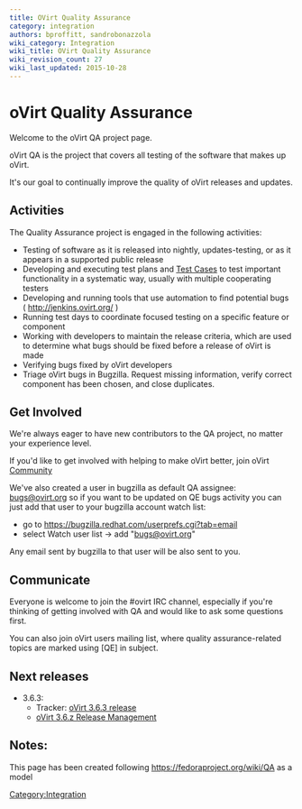 ```yaml
---
title: OVirt Quality Assurance
category: integration
authors: bproffitt, sandrobonazzola
wiki_category: Integration
wiki_title: OVirt Quality Assurance
wiki_revision_count: 27
wiki_last_updated: 2015-10-28
---
```


# oVirt Quality Assurance

Welcome to the oVirt QA project page.

oVirt QA is the project that covers all testing of the software that makes up oVirt.

It's our goal to continually improve the quality of oVirt releases and updates.

## Activities

The Quality Assurance project is engaged in the following activities:

*   Testing of software as it is released into nightly, updates-testing, or as it appears in a supported public release
*   Developing and executing test plans and [Test Cases](http://www.ovirt.org/Category:TestCase) to test important functionality in a systematic way, usually with multiple cooperating testers
*   Developing and running tools that use automation to find potential bugs ( <http://jenkins.ovirt.org/> )
*   Running test days to coordinate focused testing on a specific feature or component
*   Working with developers to maintain the release criteria, which are used to determine what bugs should be fixed before a release of oVirt is made
*   Verifying bugs fixed by oVirt developers
*   Triage oVirt bugs in Bugzilla. Request missing information, verify correct component has been chosen, and close duplicates.

## Get Involved

We're always eager to have new contributors to the QA project, no matter your experience level.

If you'd like to get involved with helping to make oVirt better, join oVirt [Community](Community)

We've also created a user in bugzilla as default QA assignee: bugs@ovirt.org so if you want to be updated on QE bugs activity you can just add that user to your bugzilla account watch list:

*   go to <https://bugzilla.redhat.com/userprefs.cgi?tab=email>
*   select Watch user list -> add "bugs@ovirt.org"

Any email sent by bugzilla to that user will be also sent to you.

## Communicate

Everyone is welcome to join the #ovirt IRC channel, especially if you're thinking of getting involved with QA and would like to ask some questions first.

You can also join oVirt users mailing list, where quality assurance-related topics are marked using [QE] in subject.

## Next releases


* 3.6.3:
  - Tracker: [oVirt 3.6.3 release](https://bugzilla.redhat.com/buglist.cgi?quicksearch=target_milestone%3Aovirt-3.6.3)
  - [oVirt 3.6.z Release Management](/develop/release-management/releases/3.6.z/release-management/)

## Notes:

This page has been created following <https://fedoraproject.org/wiki/QA> as a model

<Category:Integration>
